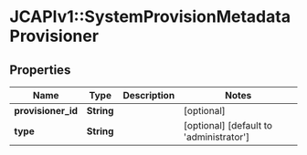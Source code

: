 # JCAPIv1::SystemProvisionMetadataProvisioner

## Properties
Name | Type | Description | Notes
------------ | ------------- | ------------- | -------------
**provisioner_id** | **String** |  | [optional] 
**type** | **String** |  | [optional] [default to &#x27;administrator&#x27;]

